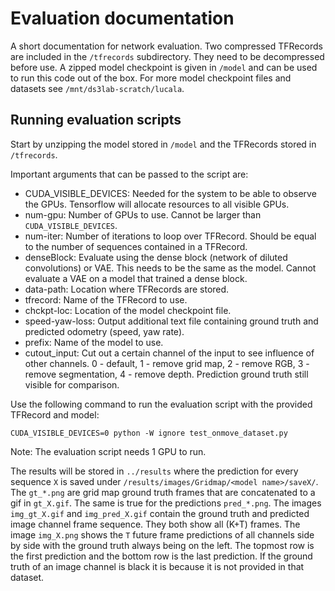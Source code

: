 # Evaluation documentation
A short documentation for network evaluation. Two compressed TFRecords are included in the `/tfrecords` subdirectory. They need to be decompressed before use. A zipped model checkpoint is given in `/model` and can be used to run this code out of the box. For more model checkpoint files and datasets see `/mnt/ds3lab-scratch/lucala`.

## Running evaluation scripts
Start by unzipping the model stored in `/model` and the TFRecords stored in `/tfrecords`.

Important arguments that can be passed to the script are:
  - CUDA_VISIBLE_DEVICES: Needed for the system to be able to observe the GPUs. Tensorflow will allocate resources to all visible GPUs.
  - num-gpu: Number of GPUs to use. Cannot be larger than `CUDA_VISIBLE_DEVICES`.
  - num-iter: Number of iterations to loop over TFRecord. Should be equal to the number of sequences contained in a TFRecord.
  - denseBlock: Evaluate using the dense block (network of diluted convolutions) or VAE. This needs to be the same as the model. Cannot evaluate a VAE on a model that trained a dense block.
  - data-path: Location where TFRecords are stored.
  - tfrecord: Name of the TFRecord to use.
  - chckpt-loc: Location of the model checkpoint file.
  - speed-yaw-loss: Output additional text file containing ground truth and predicted odometry (speed, yaw rate).
  - prefix: Name of the model to use.
  - cutout_input: Cut out a certain channel of the input to see influence of other channels. 0 - default, 1 - remove grid map, 2 - remove RGB, 3 - remove segmentation, 4 - remove depth. Prediction ground truth still visible for comparison.

Use the following command to run the evaluation script with the provided TFRecord and model:
```
CUDA_VISIBLE_DEVICES=0 python -W ignore test_onmove_dataset.py
```
Note: The evaluation script needs 1 GPU to run.

The results will be stored in `../results` where the prediction for every sequence `X` is saved under `/results/images/Gridmap/<model name>/saveX/`. The `gt_*.png` are grid map ground truth frames that are concatenated to a gif in `gt_X.gif`. The same is true for the predictions `pred_*.png`. The images `img_gt_X.gif` and `img_pred_X.gif` contain the ground truth and predicted image channel frame sequence. They both show all (K+T) frames. The image `img_X.png` shows the `T` future frame predictions of all channels side by side with the ground truth always being on the left. The topmost row is the first prediction and the bottom row is the last prediction. If the ground truth of an image channel is black it is because it is not provided in that dataset.
